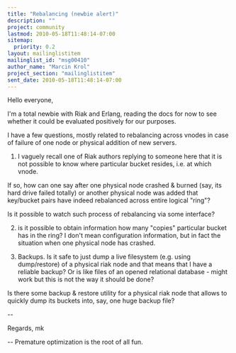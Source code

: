 ```yaml
---
title: "Rebalancing (newbie alert)"
description: ""
project: community
lastmod: 2010-05-18T11:48:14-07:00
sitemap:
  priority: 0.2
layout: mailinglistitem
mailinglist_id: "msg00410"
author_name: "Marcin Krol"
project_section: "mailinglistitem"
sent_date: 2010-05-18T11:48:14-07:00
---
```


Hello everyone,

I'm a total newbie with Riak and Erlang, reading the docs for now to see 
whether it could be evaluated positively for our purposes.


I have a few questions, mostly related to rebalancing across vnodes in 
case of failure of one node or physical addition of new servers.


1. I vaguely recall one of Riak authors replying to someone here that it 
is not possible to know where particular bucket resides, i.e. at which 
vnode.


If so, how can one say after one physical node crashed & burned (say, 
its hard drive failed totally) or another physical node was added that 
key/bucket pairs have indeed rebalanced across entire logical "ring"?


Is it possible to watch such process of rebalancing via some interface?

2. is it possible to obtain information how many "copies" particular 
bucket has in the ring? I don't mean configuration information, but in 
fact the situation when one physical node has crashed.


3. Backups. Is it safe to just dump a live filesystem (e.g. using 
dump/restore) of a physical riak node and that means that I have a 
reliable backup? Or is like files of an opened relational database - 
might work but this is not the way it should be done?


Is there some backup & restore utility for a physical riak node that 
allows to quickly dump its buckets into, say, one huge backup file?

--

Regards,
mk

--
Premature optimization is the root of all fun.

